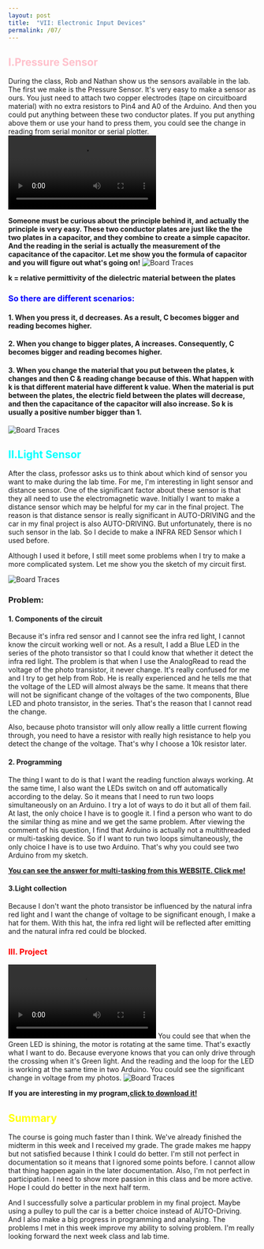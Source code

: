 ```yaml
---
layout: post
title:  "VII: Electronic Input Devices"
permalink: /07/
---
```


<h2 style="color:Pink;"> I.Pressure Sensor</h2>
During the class, Rob and Nathan show us the sensors available in the lab. The first we make is the Pressure Sensor. It's very easy to make a sensor as ours. You just need to attach two copper electrodes (tape on circuitboard material) with no extra resistors to Pin4 and A0 of the Arduino. And then you could put anything between these two conductor plates. If you put anything above them or use your hand to press them, you could see the change in reading from serial monitor or serial plotter.
<video controls>
	<source src="4.mp4" type="video/mp4">
</video>

**Someone must be curious about the principle behind it, and actually the principle is very easy. These two conductor plates are just like the the two plates in a capacitor, and they combine to create a simple capacitor. And the reading in the serial is actually the measurement of the capacitance of the capacitor. Let me show you the formula of capacitor and you will figure out what's going on!**
<img src="capacitor.jpeg" alt="Board Traces">

**k = relative permittivity of the dielectric material between the plates**

<h3 style="color:Blue;"> So there are different scenarios:</h3>

#### 1. When you press it, d decreases. As a result, C becomes bigger and reading becomes higher.

#### 2. When you change to bigger plates, A increases. Consequently, C becomes bigger and reading becomes higher.

#### 3. When you change the material that you put between the plates, k changes and then C & reading change because of this. What happen with k is that different material have different k value. When the material is put between the plates, the electric field between the plates will decrease, and then the capacitance of the capacitor will also increase. So k is usually a positive number bigger than 1.
<img src="capacitance.png" alt="Board Traces">

<h2 style="color:Aqua;"> II.Light Sensor</h2>
After the class, professor asks us to think about which kind of sensor you want to make during the lab time. For me, I'm interesting in light sensor and distance sensor. One of the significant factor about these sensor is that they all need to use the electromagnetic wave. Initially I want to make a distance sensor which may be helpful for my car in the final project. The reason is that distance sensor is really significant in AUTO-DRIVING and the car in my final project is also AUTO-DRIVING. But unfortunately, there is no such sensor in the lab. So I decide to make a INFRA RED Sensor which I used before.

Although I used it before, I still meet some problems when I try to make a more complicated system. Let me show you the sketch of my circuit first.

<img src="6.jpeg" alt="Board Traces">

### Problem:

#### 1. Components of the circuit
Because it's infra red sensor and I cannot see the infra red light, I cannot know the circuit working well or not. As a result, I add a Blue LED in the series of the photo transistor so that I could know that whether it detect the infra red light. The problem is that when I use the AnalogRead to read the voltage of the photo transistor, it never change. It's really confused for me and I try to get help from Rob. He is really experienced and he tells me that the voltage of the LED will almost always be the same. It means that there will not be significant change of the voltages of the two components, Blue LED and photo transistor, in the series. That's the reason that I cannot read the change. 

Also, because photo transistor will only allow really a little current flowing through, you need to have a resistor with really high resistance to help you detect the change of the voltage. That's why I choose a 10k resistor later.

#### 2. Programming
The thing I want to do is that I want the reading function always working. At the same time, I also want the LEDs switch on and off automatically according to the delay. So it means that I need to run two loops simultaneously on an Arduino. I try a lot of ways to do it but all of them fail. At last, the only choice I have is to google it. I find a person who want to do the similar thing as mine and we get the same problem. After viewing the comment of his question, I find that Arduino is actually not a multithreaded or multi-tasking device. So if I want to run two loops simultaneously, the only choice I have is to use two Arduino. That's why you could see two Arduino from my sketch.

<a href="https://arduino.stackexchange.com/questions/4376/how-can-i-run-two-loops-simultaneously-on-an-arduino-uno/">**You can see the answer for multi-tasking from this WEBSITE. Click me!**<a>

#### 3.Light collection
Because I don't want the photo transistor be influenced by the natural infra red light and I want the change of voltage to be significant enough, I make a hat for them. With this hat, the infra red light will be reflected after emitting and the natural infra red could be blocked.

<h3 style="color:Red;"> III. Project</h3>
<video controls>
	<source src="1.mp4" type="video/mp4">
</video>
You could see that when the Green LED is shining, the motor is rotating at the same time. That's exactly what I want to do. Because everyone knows that you can only drive through the crossing when it's Green light. And the reading and the loop for the LED is working at the same time in two Arduino. You could see the significant change in voltage from my photos.
<img src="reading.jpeg" alt="Board Traces">

**If you are interesting in my program,**<a href='LIGHT_SENSOR.ino' download>**click to download it!**</a>

<h2 style="color:Yellow;"> Summary</h2>
The course is going much faster than I think. We've already finished the midterm in this week and I received my grade. The grade makes me happy but not satisfied because I think I could do better. I'm still not perfect in documentation so it means that I ignored some points before. I cannot allow that thing happen again in the later documentation. Also, I'm not perfect in participation. I need to show more passion in this class and be more active. Hope I could do better in the next half term.

And I successfully solve a particular problem in my final project. Maybe using a pulley to pull the car is a better choice instead of AUTO-Driving. And I also make a big progress in programming and analysing. The problems I met in this week improve my ability to solving problem. I'm really looking forward the next week class and lab time.




